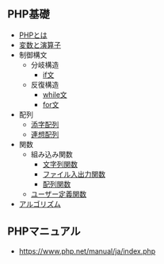## PHP基礎

+ [PHPとは](01_php.md)
+ [変数と演算子](02_php.md)
+ 制御構文
  + 分岐構造
    + [if文](03_php.md)
  + 反復構造
    + [while文](04_php.md)
    + [for文](05_php.md)
+ 配列
  + [添字配列](06_php.md)
  + [連想配列](07_php.md)
+ 関数
  + 組み込み関数
    + [文字列関数](08_php.md)
    + [ファイル入出力関数](09_php.md)
    + [配列関数](10_php.md)
  + [ユーザー定義関数](11_php.md)
+ [アルゴリズム](12_php.md)

## PHPマニュアル

+ https://www.php.net/manual/ja/index.php
